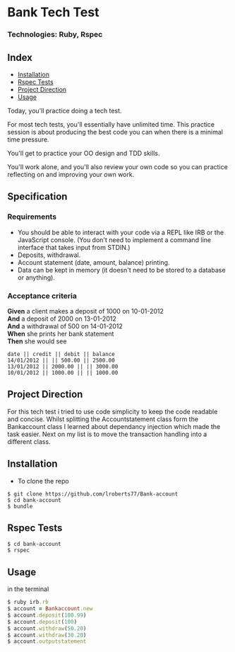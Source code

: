 # Bank Tech Test
### Technologies: Ruby, Rspec

## Index
* [Installation](#Install)
* [Rspec Tests](#Rspec)
* [Project Direction](#Project)
* [Usage](#Usage)

Today, you'll practice doing a tech test.

For most tech tests, you'll essentially have unlimited time.  This practice session is about producing the best code you can when there is a minimal time pressure.

You'll get to practice your OO design and TDD skills.

You'll work alone, and you'll also review your own code so you can practice reflecting on and improving your own work.

## Specification

### Requirements

* You should be able to interact with your code via a REPL like IRB or the JavaScript console.  (You don't need to implement a command line interface that takes input from STDIN.)
* Deposits, withdrawal.
* Account statement (date, amount, balance) printing.
* Data can be kept in memory (it doesn't need to be stored to a database or anything).

### Acceptance criteria

**Given** a client makes a deposit of 1000 on 10-01-2012  
**And** a deposit of 2000 on 13-01-2012  
**And** a withdrawal of 500 on 14-01-2012  
**When** she prints her bank statement  
**Then** she would see

```
date || credit || debit || balance
14/01/2012 || || 500.00 || 2500.00
13/01/2012 || 2000.00 || || 3000.00
10/01/2012 || 1000.00 || || 1000.00
```

## <a name="Project">Project Direction</a>
For this tech test i tried to use code simplicity to keep the code readable and concise. Whilst splitting the Accountstatement class form the Bankaccount class I learned about dependancy injection which made the task easier. Next on my list is to move the transaction handling into a different class.

## <a name="Install">Installation</a>
* To clone the repo
```shell
$ git clone https://github.com/lroberts77/Bank-account
$ cd bank-account
$ bundle
```


## <a name="Rspec">Rspec Tests</a>
```shell
$ cd bank-account
$ rspec
```


## <a name="Usage">Usage</a>
in the terminal
```ruby
$ ruby irb.rb
$ account = Bankaccount.new
$ account.deposit(100.99)
$ account.deposit(100)
$ account.withdraw(50.20)
$ account.withdraw(30.20)
$ account.outputstatement
```
